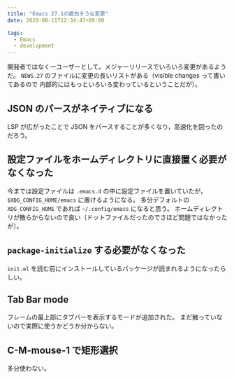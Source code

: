 ```yaml
---
title: "Emacs 27.1の面白そうな変更"
date: 2020-08-11T12:34:47+09:00

tags:
  - Emacs
  - development
---
```


開発者ではなく一ユーザーとして。メジャーリリースでいろいろ変更があるようだ。
`NEWS.27` のファイルに変更の長いリストがある（visible changes って書いてあるので
内部的にはもっといろいろ変わっているということだが）。

## JSON のパースがネイティブになる

LSP が広がったことで JSON をパースすることが多くなり，高速化を図ったのだろう。

## 設定ファイルをホームディレクトリに直接置く必要がなくなった

今までは設定ファイルは `.emacs.d` の中に設定ファイルを置いていたが，
`$XDG_CONFIG_HOME/emacs` に置けるようになる。
多分デフォルトの `XDG_CONFIG_HOME` であれば `~/.config/emacs` になると思う。
ホームディレクトリが散らからないので良い（ドットファイルだったのでさほど問題ではなかったが）。

## `package-initialize` する必要がなくなった

`init.el` を読む前にインストールしているパッケージが読まれるようになったらしい。

## Tab Bar mode

フレームの最上部にタブバーを表示するモードが追加された。
まだ触っていないので実際に使うかどうか分からない。

## C-M-mouse-1 で矩形選択

多分使わない。
